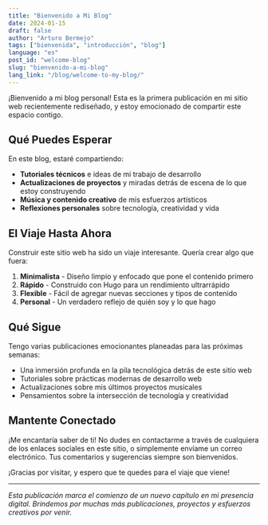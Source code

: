 ```yaml
---
title: "Bienvenido a Mi Blog"
date: 2024-01-15
draft: false
author: "Arturo Bermejo"
tags: ["bienvenida", "introducción", "blog"]
language: "es"
post_id: "welcome-blog"
slug: "bienvenido-a-mi-blog"
lang_link: "/blog/welcome-to-my-blog/"
---
```


¡Bienvenido a mi blog personal! Esta es la primera publicación en mi sitio web recientemente rediseñado, y estoy emocionado de compartir este espacio contigo.

## Qué Puedes Esperar

En este blog, estaré compartiendo:

- **Tutoriales técnicos** e ideas de mi trabajo de desarrollo
- **Actualizaciones de proyectos** y miradas detrás de escena de lo que estoy construyendo
- **Música y contenido creativo** de mis esfuerzos artísticos
- **Reflexiones personales** sobre tecnología, creatividad y vida

## El Viaje Hasta Ahora

Construir este sitio web ha sido un viaje interesante. Quería crear algo que fuera:

1. **Minimalista** - Diseño limpio y enfocado que pone el contenido primero
2. **Rápido** - Construido con Hugo para un rendimiento ultrarrápido
3. **Flexible** - Fácil de agregar nuevas secciones y tipos de contenido
4. **Personal** - Un verdadero reflejo de quién soy y lo que hago

## Qué Sigue

Tengo varias publicaciones emocionantes planeadas para las próximas semanas:

- Una inmersión profunda en la pila tecnológica detrás de este sitio web
- Tutoriales sobre prácticas modernas de desarrollo web
- Actualizaciones sobre mis últimos proyectos musicales
- Pensamientos sobre la intersección de tecnología y creatividad

## Mantente Conectado

¡Me encantaría saber de ti! No dudes en contactarme a través de cualquiera de los enlaces sociales en este sitio, o simplemente envíame un correo electrónico. Tus comentarios y sugerencias siempre son bienvenidos.

¡Gracias por visitar, y espero que te quedes para el viaje que viene!

---

*Esta publicación marca el comienzo de un nuevo capítulo en mi presencia digital. Brindemos por muchas más publicaciones, proyectos y esfuerzos creativos por venir.* 